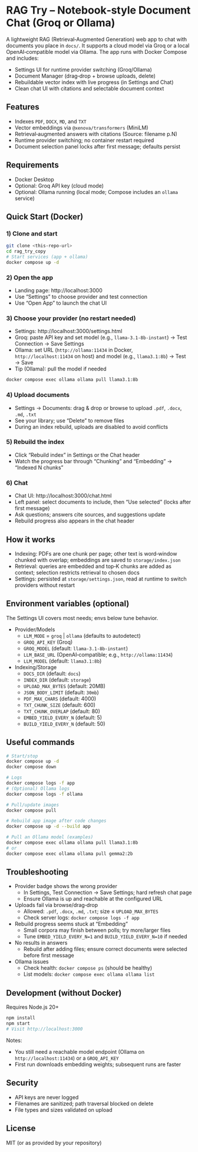 # RAG Try – Notebook‑style Document Chat (Groq or Ollama)

A lightweight RAG (Retrieval‑Augmented Generation) web app to chat with documents you place in `docs/`. It supports a cloud model via Groq or a local OpenAI‑compatible model via Ollama. The app runs with Docker Compose and includes:

- Settings UI for runtime provider switching (Groq/Ollama)
- Document Manager (drag‑drop + browse uploads, delete)
- Rebuildable vector index with live progress (in Settings and Chat)
- Clean chat UI with citations and selectable document context

## Features
- Indexes `PDF`, `DOCX`, `MD`, and `TXT`
- Vector embeddings via `@xenova/transformers` (MiniLM)
- Retrieval‑augmented answers with citations (Source: filename p.N)
- Runtime provider switching; no container restart required
- Document selection panel locks after first message; defaults persist

## Requirements
- Docker Desktop
- Optional: Groq API key (cloud mode)
- Optional: Ollama running (local mode; Compose includes an `ollama` service)

## Quick Start (Docker)

### 1) Clone and start
```bash
git clone <this-repo-url>
cd rag_try_copy
# Start services (app + ollama)
docker compose up -d
```

### 2) Open the app
- Landing page: http://localhost:3000
- Use “Settings” to choose provider and test connection
- Use “Open App” to launch the chat UI

### 3) Choose your provider (no restart needed)
- Settings: http://localhost:3000/settings.html
- Groq: paste API key and set model (e.g., `llama-3.1-8b-instant`) → Test Connection → Save Settings
- Ollama: set URL (`http://ollama:11434` in Docker, `http://localhost:11434` on host) and model (e.g., `llama3.1:8b`) → Test → Save
- Tip (Ollama): pull the model if needed
```bash
docker compose exec ollama ollama pull llama3.1:8b
```

### 4) Upload documents
- Settings → Documents: drag & drop or browse to upload `.pdf`, `.docx`, `.md`, `.txt`
- See your library; use “Delete” to remove files
- During an index rebuild, uploads are disabled to avoid conflicts

### 5) Rebuild the index
- Click “Rebuild index” in Settings or the Chat header
- Watch the progress bar through “Chunking” and “Embedding” → “Indexed N chunks”

### 6) Chat
- Chat UI: http://localhost:3000/chat.html
- Left panel: select documents to include, then “Use selected” (locks after first message)
- Ask questions; answers cite sources, and suggestions update
- Rebuild progress also appears in the chat header

## How it works
- Indexing: PDFs are one chunk per page; other text is word‑window chunked with overlap; embeddings are saved to `storage/index.json`
- Retrieval: queries are embedded and top‑K chunks are added as context; selection restricts retrieval to chosen docs
- Settings: persisted at `storage/settings.json`, read at runtime to switch providers without restart

## Environment variables (optional)
The Settings UI covers most needs; envs below tune behavior.

- Provider/Models
  - `LLM_MODE` = `groq` | `ollama` (defaults to autodetect)
  - `GROQ_API_KEY` (Groq)
  - `GROQ_MODEL` (default: `llama-3.1-8b-instant`)
  - `LLM_BASE_URL` (OpenAI‑compatible; e.g., `http://ollama:11434`)
  - `LLM_MODEL` (default: `llama3.1:8b`)
- Indexing/Storage
  - `DOCS_DIR` (default: `docs`)
  - `INDEX_DIR` (default: `storage`)
  - `UPLOAD_MAX_BYTES` (default: 20MB)
  - `JSON_BODY_LIMIT` (default: `30mb`)
  - `PDF_MAX_CHARS` (default: 4000)
  - `TXT_CHUNK_SIZE` (default: 600)
  - `TXT_CHUNK_OVERLAP` (default: 80)
  - `EMBED_YIELD_EVERY_N` (default: 5)
  - `BUILD_YIELD_EVERY_N` (default: 50)

## Useful commands
```bash
# Start/stop
docker compose up -d
docker compose down

# Logs
docker compose logs -f app
# (Optional) Ollama logs
docker compose logs -f ollama

# Pull/update images
docker compose pull

# Rebuild app image after code changes
docker compose up -d --build app

# Pull an Ollama model (examples)
docker compose exec ollama ollama pull llama3.1:8b
# or
docker compose exec ollama ollama pull gemma2:2b
```

## Troubleshooting
- Provider badge shows the wrong provider
  - In Settings, Test Connection → Save Settings; hard refresh chat page
  - Ensure Ollama is up and reachable at the configured URL
- Uploads fail via browse/drag‑drop
  - Allowed: `.pdf`, `.docx`, `.md`, `.txt`; size ≤ `UPLOAD_MAX_BYTES`
  - Check server logs: `docker compose logs -f app`
- Rebuild progress seems stuck at “Embedding”
  - Small corpora may finish between polls; try more/larger files
  - Tune `EMBED_YIELD_EVERY_N=1` and `BUILD_YIELD_EVERY_N=10` if needed
- No results in answers
  - Rebuild after adding files; ensure correct documents were selected before first message
- Ollama issues
  - Check health: `docker compose ps` (should be healthy)
  - List models: `docker compose exec ollama ollama list`

## Development (without Docker)
Requires Node.js 20+
```bash
npm install
npm start
# Visit http://localhost:3000
```
Notes:
- You still need a reachable model endpoint (Ollama on `http://localhost:11434`) or a `GROQ_API_KEY`
- First run downloads embedding weights; subsequent runs are faster

## Security
- API keys are never logged
- Filenames are sanitized; path traversal blocked on delete
- File types and sizes validated on upload

## License
MIT (or as provided by your repository)

